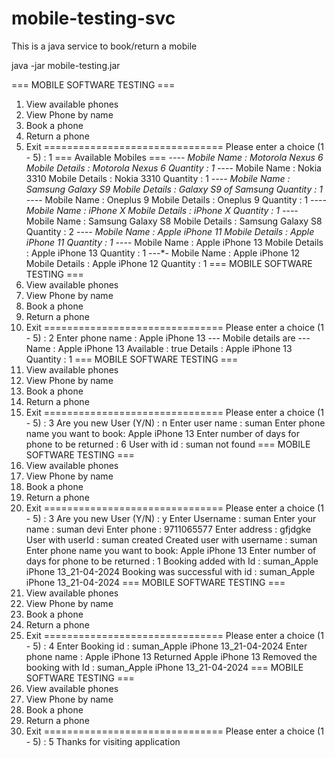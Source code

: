 # mobile-testing-svc
This is a java service to book/return a mobile




java -jar mobile-testing.jar

=== MOBILE SOFTWARE TESTING ===
1. View available phones
2. View Phone by name
3. Book a phone
4. Return a phone
5. Exit
===============================
Please enter a choice (1 - 5) :
1
=== Available Mobiles ===
-*-*-*-
Mobile Name : Motorola Nexus 6
Mobile Details : Motorola Nexus 6
Quantity : 1
-*-*-*-
Mobile Name : Nokia 3310
Mobile Details : Nokia 3310
Quantity : 1
-*-*-*-
Mobile Name : Samsung Galaxy S9
Mobile Details : Galaxy S9 of Samsung
Quantity : 1
-*-*-*-
Mobile Name : Oneplus 9
Mobile Details : Oneplus 9
Quantity : 1
-*-*-*-
Mobile Name : iPhone X
Mobile Details : iPhone X
Quantity : 1
-*-*-*-
Mobile Name : Samsung Galaxy S8
Mobile Details :  Samsung Galaxy S8
Quantity : 2
-*-*-*-
Mobile Name : Apple iPhone 11
Mobile Details : Apple iPhone 11
Quantity : 1
-*-*-*-
Mobile Name : Apple iPhone 13
Mobile Details : Apple iPhone 13
Quantity : 1
-*-*-*-
Mobile Name : Apple iPhone 12
Mobile Details : Apple iPhone 12
Quantity : 1
=== MOBILE SOFTWARE TESTING ===
1. View available phones
2. View Phone by name
3. Book a phone
4. Return a phone
5. Exit
===============================
Please enter a choice (1 - 5) :
2
Enter phone name :  Apple iPhone 13
--- Mobile details are ---
Name : Apple iPhone 13
Available : true
Details : Apple iPhone 13
Quantity : 1
=== MOBILE SOFTWARE TESTING ===
1. View available phones
2. View Phone by name
3. Book a phone
4. Return a phone
5. Exit
===============================
Please enter a choice (1 - 5) :
3
Are you new User (Y/N) :
n
Enter user name : suman
Enter phone name you want to book:  Apple iPhone 13
Enter number of days for phone to be returned : 6
User with id : suman not found
=== MOBILE SOFTWARE TESTING ===
1. View available phones
2. View Phone by name
3. Book a phone
4. Return a phone
5. Exit
===============================
Please enter a choice (1 - 5) :
3
Are you new User (Y/N) :
y
Enter Username : suman
Enter your name : suman devi
Enter phone : 9711065577
Enter address : gfjdgke
User with userId : suman created
Created user with username : suman
Enter phone name you want to book:  Apple iPhone 13
Enter number of days for phone to be returned : 1
Booking added with Id : suman_Apple iPhone 13_21-04-2024
Booking was successful with id : suman_Apple iPhone 13_21-04-2024
=== MOBILE SOFTWARE TESTING ===
1. View available phones
2. View Phone by name
3. Book a phone
4. Return a phone
5. Exit
===============================
Please enter a choice (1 - 5) :
4
Enter Booking id : suman_Apple iPhone 13_21-04-2024
Enter phone name : Apple iPhone 13
Returned Apple iPhone 13
Removed the booking with Id : suman_Apple iPhone 13_21-04-2024
=== MOBILE SOFTWARE TESTING ===
1. View available phones
2. View Phone by name
3. Book a phone
4. Return a phone
5. Exit
===============================
Please enter a choice (1 - 5) :
5
Thanks for visiting application